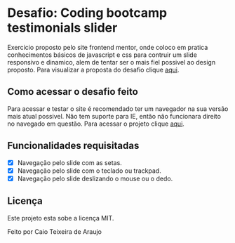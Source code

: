 # Desafio:  Coding bootcamp testimonials slider
Exercicio proposto pelo site frontend mentor, onde coloco em pratica conhecimentos básicos de javascript e css para contruir um slide responsivo e dinamico, alem de tentar ser o mais fiel possivel ao design proposto. Para visualizar a proposta do desafio clique [aqui](https://www.frontendmentor.io/challenges/coding-bootcamp-testimonials-slider-4FNyLA8JL).

## Como acessar o desafio feito
Para acessar e testar o site é recomendado ter um navegador na sua versão mais atual possivel. Não tem suporte para IE, então não funcionara direito no navegado em questão. Para acessar o projeto clique [aqui](https://caio1902araujo.github.io/desafio-novato/).

## Funcionalidades requisitadas
- [x] Navegação pelo slide com as setas.
- [x] Navegação pelo slide com o teclado ou trackpad.
- [x] Navegação pelo slide deslizando o mouse ou o dedo.

## Licença
Este projeto esta sobe a licença MIT.

Feito por Caio Teixeira de Araujo
